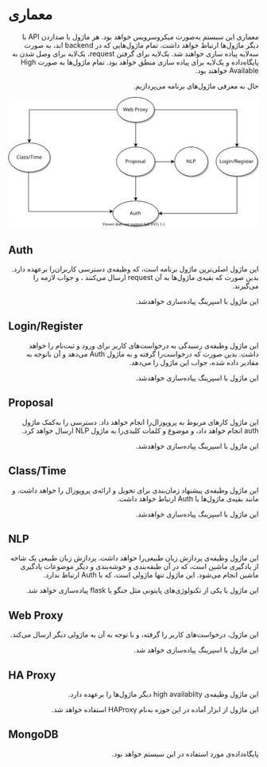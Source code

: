# معماری

<div dir="rtl">
معماری این سیستم به‌صورت میکروسرویس خواهد بود. هر ماژول با صدازدن API با دیگر ماژول‌ها ارتباط خواهد داشت.
تمام ماژول‌هایی که در backend اند، به صورت سه‌لایه پیاده سازی خواهند شد.
یک‌لایه برای گرفتن request، یک‌لایه برای وصل شدن به پایگاه‌داده و یک‌لایه برای پیاده سازی منطق خواهد بود.
تمام ماژول‌ها به صورت High Available خواهند بود.

حال به معرفی ماژول‌های برنامه می‌پردازیم.
</div>

![Architecture](/docs/architecture.svg "Architecture")

## Auth

<div dir="rtl">
این ماژول اصلی‌ترین ماژول برنامه است، که
 وظیفه‌ی دسترسی کاربران‌را برعهده دارد. بدین صورت که بقیه‌ی ماژول‌ها به آن request ارسال می‌کنند ، و جواب لازمه را می‌گیرند.

این ماژول با اسپرینگ پیاده‌سازی خواهدشد.
</div>

## Login/Register

<div dir="rtl">
این ماژول وظیفه‌ی رسیدگی به درخواست‌های کاربر برای ورود و ثبت‌نام را خواهد داشت.
بدین صورت که درخواست‌را گرفته و به ماژول Auth می‌دهد و آن باتوجه به مقادیر داده شده، جواب این ماژول را می‌دهد.

این ماژول با اسپرینگ پیاده‌سازی خواهدشد.
</div>

## Proposal

<div dir="rtl">
این ماژول کارهای مربوط به پروپوزال‌را انجام خواهد داد. دسترسی را به‌کمک ماژول auth انجام خواهد داد، و موضوع و کلمات کلیدی‌را به ماژول NLP ارسال خواهد کرد.

این ماژول با اسپرینگ پیاده‌سازی خواهدشد.
</div>

## Class/Time

<div dir="rtl">
این ماژول وظیفه‌ی پیشنهاد زمان‌بندی برای تحویل و ارائه‌ی پروپوزال ‌را خواهد داشت. و مانند بقیه‌ی ماژول‌ها با Auth ارتباط خواهد داشت.

این ماژول با اسپرینگ پیاده‌سازی خواهدشد.
</div>

## NLP

<div dir="rtl">
این ماژول وظیفه‌ی پردازش زبان طبیعی‌را خواهد داشت. پردازش زبان طبیعی یک شاخه از یادگیری ماشین است، که در آن طبقه‌بندی و خوشه‌بندی و دیگر موضوعات یادگیری ماشین انجام می‌شود. این ماژول تنها ماژولی است، که با Auth ارتباط ندارد.

این ماژول با یکی از تکنولوژی‌های پایتونی مثل جنگو یا flask پیاده‌سازی خواهد شد.
</div>

## Web Proxy

<div dir="rtl">
این ماژول، درخواست‌های کاربر را گرفته، و با توجه به آن به ماژولی دیگر ارسال می‌کند.

این ماژول با اسپرینگ پیاده‌سازی خواهد شد.
</div>

## HA Proxy

<div dir="rtl">
این ماژول وظیفه‌ی high availablity دیگر ماژول‌ها را برعهده دارد.

این ماژول از ابزار آماده در این حوزه به‌نام HAProxy استفاده خواهد شد.
</div>

## MongoDB

<div dir="rtl">
پایگاه‌داده‌ی مورد استفاده در این سیستم خواهد بود.
</div>
